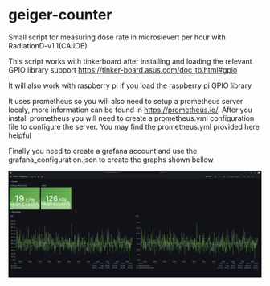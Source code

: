 # geiger-counter
Small script for measuring dose rate in microsievert per hour with RadiationD-v1.1(CAJOE)

This script works with tinkerboard after installing and loading the relevant GPIO library support https://tinker-board.asus.com/doc_tb.html#gpio

It will also work with raspberry pi if you load the raspberry pi GPIO library

It uses prometheus so you will also need to setup a prometheus server localy, more information can be found in https://prometheus.io/. After you install prometheus you will need to create a prometheus.yml configuration file to configure the server. You may find the prometheus.yml provided here helpful

Finally you need to create a grafana account and use the grafana_configuration.json to create the graphs shown bellow

![Alt text](https://github.com/sedzinfo/geiger-counter/blob/main/grafana.png)
